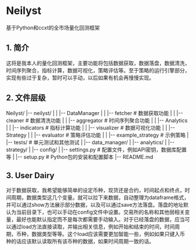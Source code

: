 # Neilyst
基于Python和ccxt的全市场量化回测框架

## 1. 简介
这将是我本人的量化回测框架，主要功能将包括数据获取，数据落盘，数据清洗，时间序列聚合，指标计算，数据可视化，策略评估等。至于策略的运行引擎部分，实现有些过于复杂，暂时可以手动，以后如果有机会再慢慢实现。

## 2. 文件层级

Neilyst/
|-- neilyst/
|
|   |-- DataManager
|   |   |-- fetcher     # 数据获取功能
|   |   |-- cleaner     # 数据清洗功能
|   |   |-- aggregator  # 时间序列聚合功能
|
|   |-- Analytics
|   |   |-- indicators  # 指标计算功能
|   |   |-- visualizer  # 数据可视化功能
|
|   |-- Strategy
|   |   |-- evaluator   # 策略评估功能
|   |   |-- example_strategy  # 示例策略
|
|-- tests/                 # 单元测试和其他测试
|   |-- data_manager/
|   |-- analytics/
|   |-- strategy/
|
|-- config/
|   |-- settings.py        # 配置文件，例如API密钥，数据库配置等
|
|-- setup.py               # Python包的安装和配置脚本
|-- README.md

## 3. User Dairy

对于数据获取，我希望能够简单的设定币种，现货还是合约，时间起点和终点，时间周期，数据类型这几个变量。就可以拉下来数据，自动整理为dataframe格式，并可以通过show方法展示部分数据，以及可以通过save方法落盘。落盘的地址默认为当前目录下，也可以手动在config文件中设置。交易所的名称和其他弱相关变量，最好也能默认指定而不是每次都需要手动输入。对于已经落盘的数据，应当可以通过load方法直接读取，并输出相关信息，例如开始和结束的时间，时间周期，币种，数据类型等等。这个load应该需要更加智能一些，例如如果只键入币种的话应该默认读取所有该币种的数据，如果时间周期一致的话。
